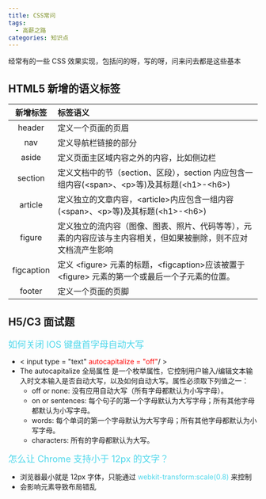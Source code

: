 ```yaml
---
title: CSS常问
tags:
  - 高薪之路
categories: 知识点
---
```


经常有的一些 CSS 效果实现，包括问的呀，写的呀，问来问去都是这些基本

<!-- more -->

## HTML5 新增的语义标签

| 新增标签 | 标签语义 |
| :-: | :-- |
| header | 定义一个页面的页眉 |
| nav | 定义导航栏链接的部分 |
| aside | 定义页面主区域内容之外的内容，比如侧边栏 |
| section | 定义文档中的节（section、区段），section 内应包含一组内容(\<span\>、\<p\>等)及其标题(\<h1\>-\<h6\>) |
| article | 定义独立的文章内容，\<article\>内应包含一组内容(\<span\>、\<p\>等)及其标题(\<h1\>-\<h6\>) |
| figure | 定义独立的流内容（图像、图表、照片、代码等等），元素的内容应该与主内容相关，但如果被删除，则不应对文档流产生影响 |
| figcaption | 定义 \<figure\> 元素的标题，\<figcaption\>应该被置于 \<figure\> 元素的第一个或最后一个子元素的位置。 |
| footer | 定义一个页面的页脚 |

## H5/C3 面试题

<font size=4 color='#4DD7EB'> 如何关闭 IOS 键盘首字母自动大写</font>

- < input type = "text" <font color='red'> autocapitalize = "off"</font>/ >
- The autocapitalize 全局属性 是一个枚举属性，它控制用户输入/编辑文本输入时文本输入是否自动大写，以及如何自动大写。属性必须取下列值之一：
  - off or none: 没有应用自动大写（所有字母都默认为小写字母）。
  - on or sentences: 每个句子的第一个字母默认为大写字母；所有其他字母都默认为小写字母。
  - words: 每个单词的第一个字母默认为大写字母；所有其他字母都默认为小写字母。
  - characters: 所有的字母都默认为大写。

<font size=4 color='#4DD7EB'> 怎么让 Chrome 支持小于 12px 的文字？</font>

- 浏览器最小就是 12px 字体，只能通过<font color='#4DD7EB'> webkit-transform:scale(0.8)</font> 来控制
- 会影响元素导致布局错乱

<!-- more -->
